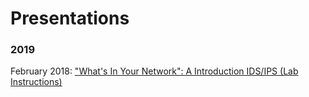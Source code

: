 # Presentations

### 2019
February 2018: ["What's In Your Network": A Introduction IDS/IPS (Lab Instructions)](/DC919-SecurityOnion-LabSetup.md)


